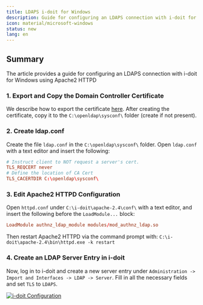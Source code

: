 ```yaml
---
title: LDAPS i-doit for Windows
description: Guide for configuring an LDAPS connection with i-doit for Windows
icon: material/microsoft-windows
status: new
lang: en
---
```


## Summary

The article provides a guide for configuring an LDAPS connection with i-doit for Windows using Apache2 HTTPD

### 1. Export and Copy the Domain Controller Certificate

We describe how to export the certificate [here](ldap-tls.md).
After creating the certificate, copy it to the `C:\openldap\sysconf\` folder (create if not present).

### 2. Create ldap.conf

Create the file `ldap.conf` in the `C:\openldap\sysconf\` folder.
Open `ldap.conf` with a text editor and insert the following:

```conf
# Instruct client to NOT request a server's cert.
TLS_REQCERT never
# Define the location of CA Cert
TLS_CACERTDIR C:\openldap\sysconf\
```

### 3. Edit Apache2 HTTPD Configuration

Open `httpd.conf` under `C:\i-doit\apache-2.4\conf\` with a text editor, and insert the following before the `LoadModule...` block:

```conf
LoadModule authnz_ldap_module modules/mod_authnz_ldap.so
```

Then restart Apache2 HTTPD via the command prompt with: `C:\i-doit\apache-2.4\bin\httpd.exe -k restart`

### 4. Create an LDAP Server Entry in i-doit

Now, log in to i-doit and create a new server entry under `Administration -> Import and Interfaces -> LDAP -> Server`.
Fill in all the necessary fields and set `TLS` to `LDAPS`.

[![i-doit Configuration](../../assets/images/en/user-authentication-and-management/ldap-directory/i-doit-win-ldaps/i-doit-conf.png)](../../assets/images/en/user-authentication-and-management/ldap-directory/i-doit-win-ldaps/i-doit-conf.png)
